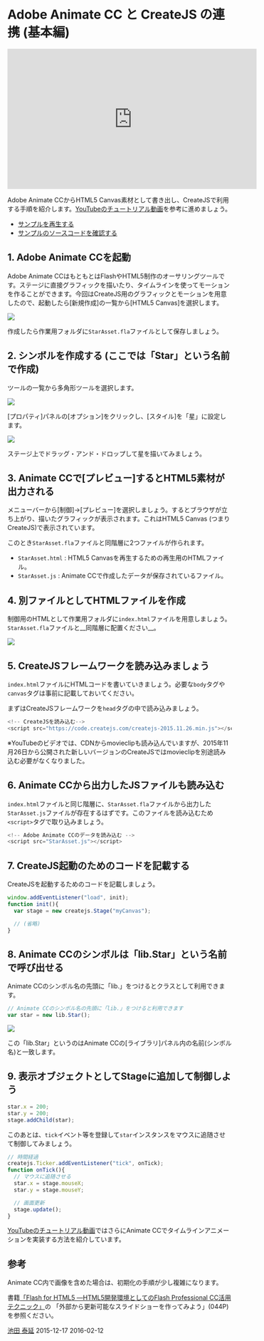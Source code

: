# Adobe Animate CC と CreateJS の連携 (基本編)

<iframe width="560" height="315" src="https://www.youtube.com/embed/RK6Z-ExOwuw" frameborder="0" allowfullscreen></iframe>

Adobe Animate CCからHTML5 Canvas素材として書き出し、CreateJSで利用する手順を紹介します。[YouTubeのチュートリアル動画](https://www.youtube.com/watch?v=RK6Z-ExOwuw)を参考に進めましょう。


- [サンプルを再生する](https://ics-creative.github.io/tutorial-createjs/samples/createjs-toolkit/index.html)
- [サンプルのソースコードを確認する](../samples/createjs-toolkit/)


## 1. Adobe Animate CCを起動

Adobe Animate CCはもともとはFlashやHTML5制作のオーサリングツールです。ステージに直接グラフィックを描いたり、タイムラインを使ってモーションを作ることができます。今回はCreateJS用のグラフィックとモーションを用意したので、起動したら[新規作成]の一覧から[HTML5 Canvas]を選択します。

![](../imgs/adobe_animate_startup.png)

作成したら作業用フォルダに`StarAsset.fla`ファイルとして保存しましょう。

## 2. シンボルを作成する (ここでは「Star」という名前で作成)

ツールの一覧から多角形ツールを選択します。

![](../imgs/adobe_animate_tool.png)

[プロパティ]パネルの[オプション]をクリックし、[スタイル]を「星」に設定します。

![](../imgs/adobe_animate_poly.png)

ステージ上でドラッグ・アンド・ドロップして星を描いてみましょう。

## 3. Animate CCで[プレビュー]するとHTML5素材が出力される

メニューバーから[制御]→[プレビュー]を選択しましょう。するとブラウザが立ち上がり、描いたグラフィックが表示されます。これはHTML5 Canvas (つまりCreateJS)で表示されています。

このとき`StarAsset.fla`ファイルと同階層に2つファイルが作られます。

- `StarAsset.html` : HTML5 Canvasを再生するための再生用のHTMLファイル。
- `StarAsset.js` : Animate CCで作成したデータが保存されているファイル。

## 4. 別ファイルとしてHTMLファイルを作成

制御用のHTMLとして作業用フォルダに`index.html`ファイルを用意しましょう。`StarAsset.fla`ファイルと__同階層に配置ください__。

![](../imgs/adobe_animate_folder.png)

## 5. CreateJSフレームワークを読み込みましょう

`index.html`ファイルにHTMLコードを書いていきましょう。必要な`body`タグや`canvas`タグは事前に記載しておいてください。

まずはCreateJSフレームワークを`head`タグの中で読み込みましょう。

```js
<!-- CreateJSを読み込む-->
<script src="https://code.createjs.com/createjs-2015.11.26.min.js"></script>
```

※YouTubeのビデオでは、CDNからmovieclipも読み込んでいますが、2015年11月26日から公開された新しいバージョンのCreateJSではmovieclipを別途読み込む必要がなくなりました。


## 6. Animate CCから出力したJSファイルも読み込む

`index.html`ファイルと同じ階層に、`StarAsset.fla`ファイルから出力した`StarAsset.js`ファイルが存在するはずです。このファイルを読み込むため`<script>`タグで取り込みましょう。

```js
<!-- Adobe Animate CCのデータを読み込む -->
<script src="StarAsset.js"></script>
```

## 7. CreateJS起動のためのコードを記載する

CreateJSを起動するためのコードを記載しましょう。

```js
window.addEventListener("load", init);
function init(){
  var stage = new createjs.Stage("myCanvas");

  // (省略)
}
```

## 8. Animate CCのシンボルは「lib.Star」という名前で呼び出せる

Animate CCのシンボル名の先頭に「lib.」をつけるとクラスとして利用できます。

```js
// Animate CCのシンボル名の先頭に「lib.」をつけると利用できます
var star = new lib.Star();
```

![](../imgs/adobe_animate_lib.png)

この「lib.Star」というのはAnimate CCの[ライブラリ]パネル内の名前(シンボル名)と一致します。

## 9. 表示オブジェクトとしてStageに追加して制御しよう

```js
star.x = 200;
star.y = 200;
stage.addChild(star);
```

このあとは、`tick`イベント等を登録して`star`インスタンスをマウスに追随させて制御してみましょう。

```js
// 時間経過
createjs.Ticker.addEventListener("tick", onTick);
function onTick(){
  // マウスに追随させる
  star.x = stage.mouseX;
  star.y = stage.mouseY;

  // 画面更新
  stage.update();
}
```

[YouTubeのチュートリアル動画](https://www.youtube.com/watch?v=RK6Z-ExOwuw)ではさらにAnimate CCでタイムラインアニメーションを実装する方法を紹介しています。


## 参考

Animate CC内で画像を含めた場合は、初期化の手順が少し複雑になります。

書籍[「Flash for HTML5 ―HTML5開発環境としてのFlash Professional CC活用テクニック」](http://www.amazon.co.jp/dp/B014VWO2BU)の
「外部から更新可能なスライドショーを作ってみよう」(044P)を参照ください。


<article-author>[池田 泰延](https://twitter.com/clockmaker)</article-author>
<article-date-published>2015-12-17</article-date-published>
<article-date-modified>2016-02-12</article-date-modified>
